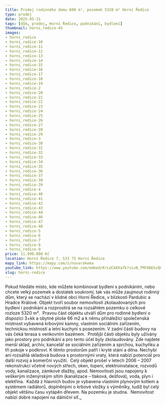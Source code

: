 ```yaml
---
title: Prodej rodinného domu 600 m², pozemek 5320 m² Horní Ředice
type: prodej
date: 2025-05-31
tags: [dům, prodej, Horní Ředice, podnikání, bydlení]
thumbnail: horni_redice-45
images:
- horni_redice
- horni_redice-10
- horni_redice-11
- horni_redice-12
- horni_redice-13
- horni_redice-14
- horni_redice-15
- horni_redice-16
- horni_redice-17
- horni_redice-18
- horni_redice-19
- horni_redice-2
- horni_redice-20
- horni_redice-21
- horni_redice-22
- horni_redice-23
- horni_redice-24
- horni_redice-25
- horni_redice-26
- horni_redice-27
- horni_redice-28
- horni_redice-29
- horni_redice-3
- horni_redice-30
- horni_redice-31
- horni_redice-32
- horni_redice-33
- horni_redice-34
- horni_redice-35
- horni_redice-36
- horni_redice-37
- horni_redice-38
- horni_redice-39
- horni_redice-4
- horni_redice-40
- horni_redice-41
- horni_redice-42
- horni_redice-43
- horni_redice-44
- horni_redice-46
- horni_redice-47
- horni_redice-48
- horni_redice-5
- horni_redice-6
- horni_redice-7
- horni_redice-8
- horni_redice-9
price: 11.990.000 Kč
location: Horní Ředice 7, 533 75 Horní Ředice
mapy_link: https://mapy.com/s/nuvarakema
youtube_link: https://www.youtube.com/embed/KrLUCkKXafk?si=N_TMF08EkzQ0sYuS
slug: horni-redice
---
```


Pokud hledáte místo, kde můžete kombinovat bydlení s podnikáním, nebo chcete velký pozemek a dostatek soukromí, tak vás může zaujmout rodinný dům, který se nachází v klidné obci Horní Ředice, v blízkosti Pardubic a Hradce Králové. Objekt tvoří soubor nemovitostí zkolaudovaných pro bydlení i podnikání a rozprostírá se na rozsáhlém pozemku o celkové rozloze 5320 m².
    ‌
Pravou část objektu utváří dům pro rodinné bydlení o dispozici 3+kk a obytné ploše 66 m2 a k němu přináležící společenská místnost  vybavená krbovými kamny, vlastním sociálním zařízením, technickou místností a letní kuchyní s posezením. V zadní části budovy na  vás čeká terasa s venkovním bazénem. 
    ‌
Protější části objektu byly užívány jako prostory pro podnikání a pro tento účel byly zkolaudovány. Zde najdete menší sklad, archív, kancelář se sociálním zařízením a sprchou, kuchyňku a tři pokoje v podkroví. K těmto prostorům patří i kryté stání a dílna. Nechybí ani rozsáhlá skladová budova s prostornými vraty, která nabízí potenciál pro další rozvoj a komerční využití.
    ‌
Celý objekt prošel v letech 2006 – 2007 rekonstrukcí včetně nových střech, oken, topení, elektroinstalace, rozvodů vody, kanalizace, zámkové dlažby, apod. Nemovitosti jsou napojeny k veškerým inženýrským sítím (kanalizace – tlaková, dešťová), voda, plyn i elektřina. 
    ‌
Každá z hlavních budov je vybavena vlastním plynovým kotlem a systémem radiátorů, doplněnými o krbové vložky s výměníky, tudíž byl celý objekt většinu času vytápěn dřevem. Na pozemku je studna.
    ‌
Nemovitost nabízí dobré napojení na dálniční síť._
